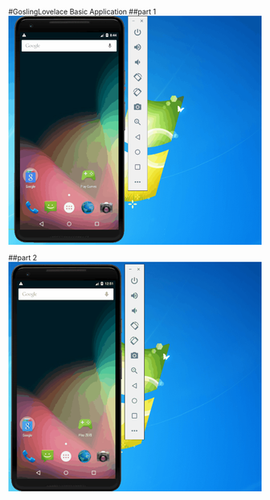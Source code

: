 #GoslingLovelace Basic Application
##part 1
![Demo](https://github.com/huixiaoyang/GoslingLovelaceApplicationBasic/blob/master/demo_1.gif)

##part 2
![demo_2](https://github.com/huixiaoyang/GoslingLovelaceApplicationBasic/blob/master/demo_2.gif)
